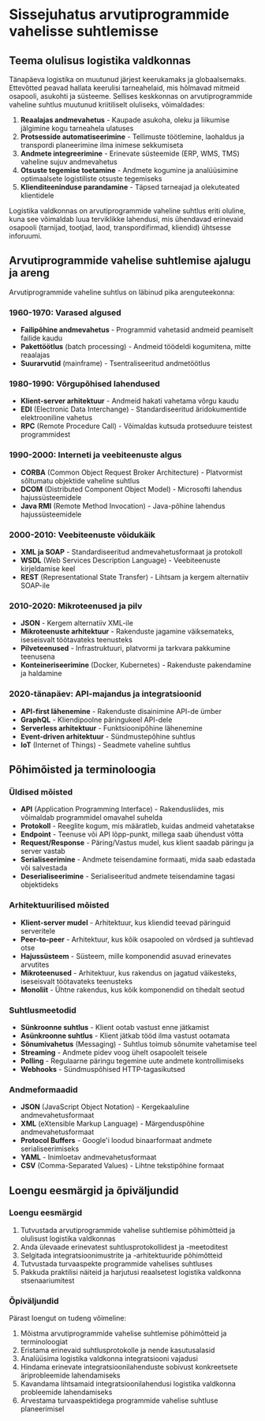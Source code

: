 # Sissejuhatus arvutiprogrammide vahelisse suhtlemisse

## Teema olulisus logistika valdkonnas

Tänapäeva logistika on muutunud järjest keerukamaks ja globaalsemaks. Ettevõtted peavad hallata keerulisi tarneahelaid, mis hõlmavad mitmeid osapooli, asukohti ja süsteeme. Sellises keskkonnas on arvutiprogrammide vaheline suhtlus muutunud kriitiliselt oluliseks, võimaldades:

1. **Reaalajas andmevahetus** - Kaupade asukoha, oleku ja liikumise jälgimine kogu tarneahela ulatuses
2. **Protsesside automatiseerimine** - Tellimuste töötlemine, laohaldus ja transpordi planeerimine ilma inimese sekkumiseta
3. **Andmete integreerimine** - Erinevate süsteemide (ERP, WMS, TMS) vaheline sujuv andmevahetus
4. **Otsuste tegemise toetamine** - Andmete kogumine ja analüüsimine optimaalsete logistiliste otsuste tegemiseks
5. **Klienditeeninduse parandamine** - Täpsed tarneajad ja olekuteated klientidele

Logistika valdkonnas on arvutiprogrammide vaheline suhtlus eriti oluline, kuna see võimaldab luua terviklikke lahendusi, mis ühendavad erinevaid osapooli (tarnijad, tootjad, laod, transpordifirmad, kliendid) ühtsesse inforuumi.

## Arvutiprogrammide vahelise suhtlemise ajalugu ja areng

Arvutiprogrammide vaheline suhtlus on läbinud pika arenguteekonna:

### 1960-1970: Varased algused
- **Failipõhine andmevahetus** - Programmid vahetasid andmeid peamiselt failide kaudu
- **Pakettöötlus** (batch processing) - Andmeid töödeldi kogumitena, mitte reaalajas
- **Suurarvutid** (mainframe) - Tsentraliseeritud andmetöötlus

### 1980-1990: Võrgupõhised lahendused
- **Klient-server arhitektuur** - Andmeid hakati vahetama võrgu kaudu
- **EDI** (Electronic Data Interchange) - Standardiseeritud äridokumentide elektrooniline vahetus
- **RPC** (Remote Procedure Call) - Võimaldas kutsuda protseduure teistest programmidest

### 1990-2000: Interneti ja veebiteenuste algus
- **CORBA** (Common Object Request Broker Architecture) - Platvormist sõltumatu objektide vaheline suhtlus
- **DCOM** (Distributed Component Object Model) - Microsofti lahendus hajussüsteemidele
- **Java RMI** (Remote Method Invocation) - Java-põhine lahendus hajussüsteemidele

### 2000-2010: Veebiteenuste võidukäik
- **XML ja SOAP** - Standardiseeritud andmevahetusformaat ja protokoll
- **WSDL** (Web Services Description Language) - Veebiteenuste kirjeldamise keel
- **REST** (Representational State Transfer) - Lihtsam ja kergem alternatiiv SOAP-ile

### 2010-2020: Mikroteenused ja pilv
- **JSON** - Kergem alternatiiv XML-ile
- **Mikroteenuste arhitektuur** - Rakenduste jagamine väiksemateks, iseseisvalt töötavateks teenusteks
- **Pilveteenused** - Infrastruktuuri, platvormi ja tarkvara pakkumine teenusena
- **Konteineriseerimine** (Docker, Kubernetes) - Rakenduste pakendamine ja haldamine

### 2020-tänapäev: API-majandus ja integratsioonid
- **API-first lähenemine** - Rakenduste disainimine API-de ümber
- **GraphQL** - Kliendipoolne päringukeel API-dele
- **Serverless arhitektuur** - Funktsioonipõhine lähenemine
- **Event-driven arhitektuur** - Sündmustepõhine suhtlus
- **IoT** (Internet of Things) - Seadmete vaheline suhtlus

## Põhimõisted ja terminoloogia

### Üldised mõisted
- **API** (Application Programming Interface) - Rakendusliides, mis võimaldab programmidel omavahel suhelda
- **Protokoll** - Reeglite kogum, mis määratleb, kuidas andmeid vahetatakse
- **Endpoint** - Teenuse või API lõpp-punkt, millega saab ühendust võtta
- **Request/Response** - Päring/Vastus mudel, kus klient saadab päringu ja server vastab
- **Serialiseerimine** - Andmete teisendamine formaati, mida saab edastada või salvestada
- **Deserialiseerimine** - Serialiseeritud andmete teisendamine tagasi objektideks

### Arhitektuurilised mõisted
- **Klient-server mudel** - Arhitektuur, kus kliendid teevad päringuid serveritele
- **Peer-to-peer** - Arhitektuur, kus kõik osapooled on võrdsed ja suhtlevad otse
- **Hajussüsteem** - Süsteem, mille komponendid asuvad erinevates arvutites
- **Mikroteenused** - Arhitektuur, kus rakendus on jagatud väikesteks, iseseisvalt töötavateks teenusteks
- **Monoliit** - Ühtne rakendus, kus kõik komponendid on tihedalt seotud

### Suhtlusmeetodid
- **Sünkroonne suhtlus** - Klient ootab vastust enne jätkamist
- **Asünkroonne suhtlus** - Klient jätkab tööd ilma vastust ootamata
- **Sõnumivahetus** (Messaging) - Suhtlus toimub sõnumite vahetamise teel
- **Streaming** - Andmete pidev voog ühelt osapoolelt teisele
- **Polling** - Regulaarne päringu tegemine uute andmete kontrollimiseks
- **Webhooks** - Sündmuspõhised HTTP-tagasikutsed

### Andmeformaadid
- **JSON** (JavaScript Object Notation) - Kergekaaluline andmevahetusformaat
- **XML** (eXtensible Markup Language) - Märgenduspõhine andmevahetusformaat
- **Protocol Buffers** - Google'i loodud binaarformaat andmete serialiseerimiseks
- **YAML** - Inimloetav andmevahetusformaat
- **CSV** (Comma-Separated Values) - Lihtne tekstipõhine formaat

## Loengu eesmärgid ja õpiväljundid

### Loengu eesmärgid
1. Tutvustada arvutiprogrammide vahelise suhtlemise põhimõtteid ja olulisust logistika valdkonnas
2. Anda ülevaade erinevatest suhtlusprotokollidest ja -meetoditest
3. Selgitada integratsioonimustrite ja -arhitektuuride põhimõtteid
4. Tutvustada turvaaspekte programmide vahelises suhtluses
5. Pakkuda praktilisi näiteid ja harjutusi reaalsetest logistika valdkonna stsenaariumitest

### Õpiväljundid
Pärast loengut on tudeng võimeline:
1. Mõistma arvutiprogrammide vahelise suhtlemise põhimõtteid ja terminoloogiat
2. Eristama erinevaid suhtlusprotokolle ja nende kasutusalasid
3. Analüüsima logistika valdkonna integratsiooni vajadusi
4. Hindama erinevate integratsioonilahenduste sobivust konkreetsete äriprobleemide lahendamiseks
5. Kavandama lihtsamaid integratsioonilahendusi logistika valdkonna probleemide lahendamiseks
6. Arvestama turvaaspektidega programmide vahelise suhtluse planeerimisel
